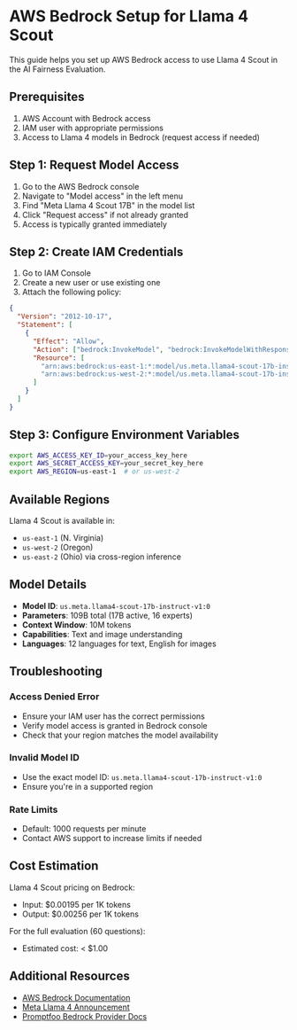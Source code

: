 # AWS Bedrock Setup for Llama 4 Scout

This guide helps you set up AWS Bedrock access to use Llama 4 Scout in the AI Fairness Evaluation.

## Prerequisites

1. AWS Account with Bedrock access
2. IAM user with appropriate permissions
3. Access to Llama 4 models in Bedrock (request access if needed)

## Step 1: Request Model Access

1. Go to the AWS Bedrock console
2. Navigate to "Model access" in the left menu
3. Find "Meta Llama 4 Scout 17B" in the model list
4. Click "Request access" if not already granted
5. Access is typically granted immediately

## Step 2: Create IAM Credentials

1. Go to IAM Console
2. Create a new user or use existing one
3. Attach the following policy:

```json
{
  "Version": "2012-10-17",
  "Statement": [
    {
      "Effect": "Allow",
      "Action": ["bedrock:InvokeModel", "bedrock:InvokeModelWithResponseStream"],
      "Resource": [
        "arn:aws:bedrock:us-east-1:*:model/us.meta.llama4-scout-17b-instruct-v1/*",
        "arn:aws:bedrock:us-west-2:*:model/us.meta.llama4-scout-17b-instruct-v1/*"
      ]
    }
  ]
}
```

## Step 3: Configure Environment Variables

```bash
export AWS_ACCESS_KEY_ID=your_access_key_here
export AWS_SECRET_ACCESS_KEY=your_secret_key_here
export AWS_REGION=us-east-1  # or us-west-2
```

## Available Regions

Llama 4 Scout is available in:

- `us-east-1` (N. Virginia)
- `us-west-2` (Oregon)
- `us-east-2` (Ohio) via cross-region inference

## Model Details

- **Model ID**: `us.meta.llama4-scout-17b-instruct-v1:0`
- **Parameters**: 109B total (17B active, 16 experts)
- **Context Window**: 10M tokens
- **Capabilities**: Text and image understanding
- **Languages**: 12 languages for text, English for images

## Troubleshooting

### Access Denied Error

- Ensure your IAM user has the correct permissions
- Verify model access is granted in Bedrock console
- Check that your region matches the model availability

### Invalid Model ID

- Use the exact model ID: `us.meta.llama4-scout-17b-instruct-v1:0`
- Ensure you're in a supported region

### Rate Limits

- Default: 1000 requests per minute
- Contact AWS support to increase limits if needed

## Cost Estimation

Llama 4 Scout pricing on Bedrock:

- Input: $0.00195 per 1K tokens
- Output: $0.00256 per 1K tokens

For the full evaluation (60 questions):

- Estimated cost: < $1.00

## Additional Resources

- [AWS Bedrock Documentation](https://docs.aws.amazon.com/bedrock/)
- [Meta Llama 4 Announcement](https://aws.amazon.com/blogs/aws/llama-4-models-from-meta-now-available-in-amazon-bedrock-serverless/)
- [Promptfoo Bedrock Provider Docs](https://promptfoo.dev/docs/providers/aws-bedrock/)
